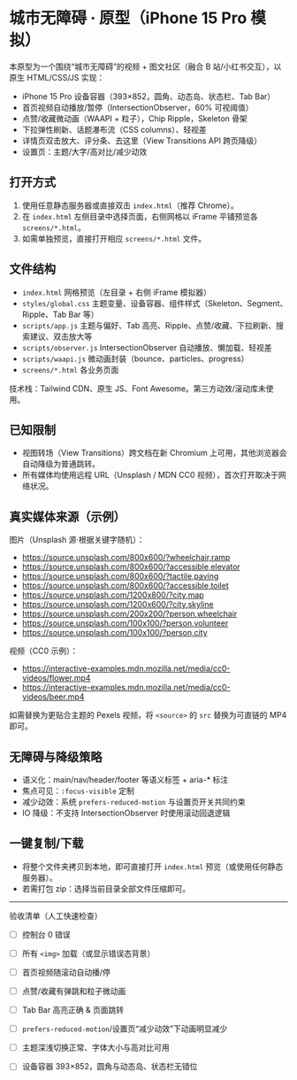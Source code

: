 # 城市无障碍 · 原型（iPhone 15 Pro 模拟）

本原型为一个围绕“城市无障碍”的视频 + 图文社区（融合 B 站/小红书交互），以原生 HTML/CSS/JS 实现：

- iPhone 15 Pro 设备容器（393×852，圆角、动态岛、状态栏、Tab Bar）
- 首页视频自动播放/暂停（IntersectionObserver，60% 可视阈值）
- 点赞/收藏微动画（WAAPI + 粒子），Chip Ripple，Skeleton 骨架
- 下拉弹性刷新、话题瀑布流（CSS columns）、轻视差
- 详情页双击放大、评分条、去这里（View Transitions API 跨页降级）
- 设置页：主题/大字/高对比/减少动效

## 打开方式

1. 使用任意静态服务器或直接双击 `index.html`（推荐 Chrome）。
2. 在 `index.html` 左侧目录中选择页面，右侧网格以 iFrame 平铺预览各 `screens/*.html`。
3. 如需单独预览，直接打开相应 `screens/*.html` 文件。

## 文件结构

- `index.html` 网格预览（左目录 + 右侧 iFrame 模拟器）
- `styles/global.css` 主题变量、设备容器、组件样式（Skeleton、Segment、Ripple、Tab Bar 等）
- `scripts/app.js` 主题与偏好、Tab 高亮、Ripple、点赞/收藏、下拉刷新、搜索建议、双击放大等
- `scripts/observer.js` IntersectionObserver 自动播放、懒加载、轻视差
- `scripts/waapi.js` 微动画封装（bounce、particles、progress）
- `screens/*.html` 各业务页面

技术栈：Tailwind CDN、原生 JS、Font Awesome。第三方动效/滚动库未使用。

## 已知限制

- 视图转场（View Transitions）跨文档在新 Chromium 上可用，其他浏览器会自动降级为普通跳转。
- 所有媒体均使用远程 URL（Unsplash / MDN CC0 视频），首次打开取决于网络状况。

## 真实媒体来源（示例）

图片（Unsplash 源·根据关键字随机）：

- https://source.unsplash.com/800x600/?wheelchair,ramp
- https://source.unsplash.com/800x600/?accessible,elevator
- https://source.unsplash.com/800x600/?tactile,paving
- https://source.unsplash.com/800x600/?accessible,toilet
- https://source.unsplash.com/1200x800/?city,map
- https://source.unsplash.com/1200x600/?city,skyline
- https://source.unsplash.com/200x200/?person,wheelchair
- https://source.unsplash.com/100x100/?person,volunteer
- https://source.unsplash.com/100x100/?person,city

视频（CC0 示例）：

- https://interactive-examples.mdn.mozilla.net/media/cc0-videos/flower.mp4
- https://interactive-examples.mdn.mozilla.net/media/cc0-videos/beer.mp4

如需替换为更贴合主题的 Pexels 视频，将 `<source>` 的 `src` 替换为可直链的 MP4 即可。

## 无障碍与降级策略

- 语义化：main/nav/header/footer 等语义标签 + aria-* 标注
- 焦点可见：`:focus-visible` 定制
- 减少动效：系统 `prefers-reduced-motion` 与设置页开关共同约束
- IO 降级：不支持 IntersectionObserver 时使用滚动回退逻辑

## 一键复制/下载

- 将整个文件夹拷贝到本地，即可直接打开 `index.html` 预览（或使用任何静态服务器）。
- 若需打包 zip：选择当前目录全部文件压缩即可。

---

验收清单（人工快速检查）

- [ ] 控制台 0 错误
- [ ] 所有 `<img>` 加载（或显示错误态背景）
- [ ] 首页视频随滚动自动播/停
- [ ] 点赞/收藏有弹跳和粒子微动画
- [ ] Tab Bar 高亮正确 & 页面跳转
- [ ] `prefers-reduced-motion`/设置页“减少动效”下动画明显减少
- [ ] 主题深浅切换正常、字体大小与高对比可用
- [ ] 设备容器 393×852，圆角与动态岛、状态栏无错位

